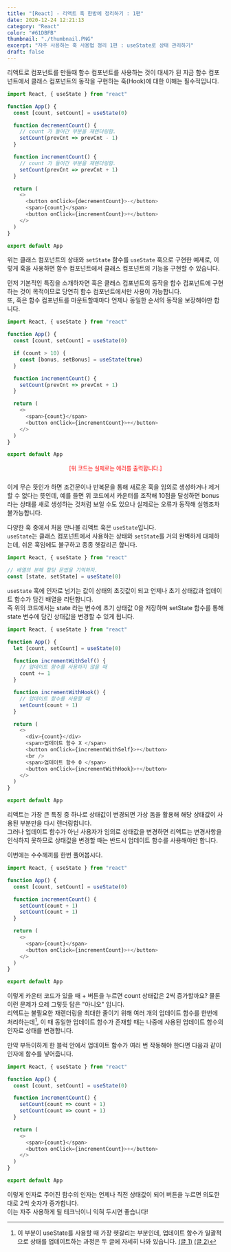 ```yaml
---
title: "[React] - 리액트 훅 한방에 정리하기 : 1편"
date: 2020-12-24 12:21:13
category: "React"
color: "#61DBFB"
thumbnail: "./thumbnail.PNG"
excerpt: "자주 사용하는 훅 사용법 정리 1편 : useState로 상태 관리하기"
draft: false
---
```


리액트로 컴포넌트를 만들때 함수 컴포넌트를 사용하는 것이 대세가 된 지금 함수 컴포넌트에서 클래스 컴포넌트의 동작을 구현하는 훅(Hook)에 대한 이해는 필수적입니다.

```js
import React, { useState } from "react"

function App() {
  const [count, setCount] = useState(0)

  function decrementCount() {
    // count 가 들어간 부분을 재렌더링함.
    setCount(prevCnt => prevCnt - 1)
  }

  function incrementCount() {
    // count 가 들어간 부분을 재렌더링함.
    setCount(prevCnt => prevCnt + 1)
  }

  return (
    <>
      <button onClick={decrementCount}>-</button>
      <span>{count}</span>
      <button onClick={incrementCount}>+</button>
    </>
  )
}

export default App
```

위는 클래스 컴포넌트의 상태와 `setState` 함수를 `useState` 훅으로 구현한 예제로, 이렇게 훅을 사용하면 함수 컴포넌트에서 클래스 컴포넌트의 기능을 구현할 수 있습니다.

먼저 기본적인 특징을 소개하자면 훅은 클래스 컴포넌트의 동작을 함수 컴포넌트에 구현하는 것이 목적이므로 당연히 함수 컴포넌트에서만 사용이 가능합니다.  
또, 훅은 함수 컴포넌트를 마운트할때마다 언제나 동일한 순서의 동작을 보장해야만 합니다.

```js
import React, { useState } from "react"

function App() {
  const [count, setCount] = useState(0)

  if (count > 10) {
    const [bonus, setBonus] = useState(true)
  }

  function incrementCount() {
    setCount(prevCnt => prevCnt + 1)
  }

  return (
    <>
      <span>{count}</span>
      <button onClick={incrementCount}>+</button>
    </>
  )
}

export default App
```

<div style = "text-align: center; margin-bottom: 1.5rem; font-size: 0.8rem; color: red">[위 코드는 실제로는 에러를 출력합니다.]</div>

이게 무슨 뜻인가 하면 조건문이나 반복문을 통해 새로운 훅을 임의로 생성하거나 제거할 수 없다는 뜻인데, 예를 들면 위 코드에서 카운터를 조작해 10점을 달성하면 bonus 라는 상태를 새로 생성하는 것처럼 보일 수도 있으나 실제로는 오류가 동작해 실행조차 불가능합니다.

다양한 훅 중에서 처음 만나볼 리액트 훅은 `useState`입니다.  
`useState`는 클래스 컴포넌트에서 사용하는 상태와 `setState`를 거의 완벽하게 대체하는데, 쉬운 훅임에도 불구하고 종종 헷갈리곤 합니다.

```js
import React, { useState } from "react"

// 배열의 분해 할당 문법을 기억하자.
const [state, setState] = useState(0)
```

`useState` 훅에 인자로 넘기는 값이 상태의 초깃값이 되고 언제나 초기 상태값과 업데이트 함수가 담긴 배열을 리턴합니다.  
즉 위의 코드에서는 state 라는 변수에 초기 상태값 0을 저장하며 setState 함수를 통해 state 변수에 담긴 상태값을 변경할 수 있게 됩니다.

```js
import React, { useState } from "react"

function App() {
  let [count, setCount] = useState(0)

  function incrementWithSelf() {
    // 업데이트 함수를 사용하지 않을 때
    count += 1
  }

  function incrementWithHook() {
    // 업데이트 함수를 사용할 때
    setCount(count + 1)
  }

  return (
    <>
      <div>{count}</div>
      <span>업데이트 함수 X </span>
      <button onClick={incrementWithSelf}>+</button>
      <br />
      <span>업데이트 함수 O </span>
      <button onClick={incrementWithHook}>+</button>
    </>
  )
}

export default App
```

리액트는 가장 큰 특징 중 하나로 상태값이 변경되면 가상 돔을 활용해 해당 상태값이 사용된 부분만을 다시 렌더링합니다.  
그러나 업데이트 함수가 아닌 사용자가 임의로 상태값을 변경하면 리액트는 변경사항을 인식하지 못하므로 상태값을 변경할 때는 반드시 업데이트 함수를 사용해야만 합니다.

이번에는 수수께끼를 한번 풀어봅시다.

```js
import React, { useState } from "react"

function App() {
  const [count, setCount] = useState(0)

  function incrementCount() {
    setCount(count + 1)
    setCount(count + 1)
  }

  return (
    <>
      <span>{count}</span>
      <button onClick={incrementCount}>+</button>
    </>
  )
}

export default App
```

이렇게 카운터 코드가 있을 때 + 버튼을 누르면 count 상태값은 2씩 증가할까요? 물론 이런 문제가 으레 그렇듯 답은 "아니오" 입니다.  
리액트는 불필요한 재렌더링을 최대한 줄이기 위해 여러 개의 업데이트 함수를 한번에 처리하는데[^1], 이 때 동일한 업데이트 함수가 존재할 때는 나중에 사용된 업데이트 함수의 인자로 상태를 변경합니다.

만약 부득이하게 한 블럭 안에서 업데이트 함수가 여러 번 작동해야 한다면 다음과 같이 인자에 함수를 넣어줍니다.

```js
import React, { useState } from "react"

function App() {
  const [count, setCount] = useState(0)

  function incrementCount() {
    setCount(count => count + 1)
    setCount(count => count + 1)
  }

  return (
    <>
      <span>{count}</span>
      <button onClick={incrementCount}>+</button>
    </>
  )
}

export default App
```

이렇게 인자로 주어진 함수의 인자는 언제나 직전 상태값이 되어 버튼을 누르면 의도한 대로 2씩 숫자가 증가합니다.  
이는 자주 사용하게 될 테크닉이니 익혀 두시면 좋습니다!

[^1]: 이 부분이 useState를 사용할 때 가장 헷갈리는 부분인데, 업데이트 함수가 일괄적으로 상태를 업데이트하는 과정은 두 글에 자세히 나와 있습니다. [(글 1)](https://medium.com/swlh/react-state-batch-update-b1b61bd28cd2) [(글 2)](https://stackoverflow.com/questions/53048495/does-react-batch-state-update-functions-when-using-hooks)
